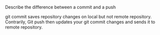 Describe the difference between a commit and a push

git commit saves repository changes on local but not remote repository. Contrarily, Git push then updates your git commit changes and sends it to remote repository.

